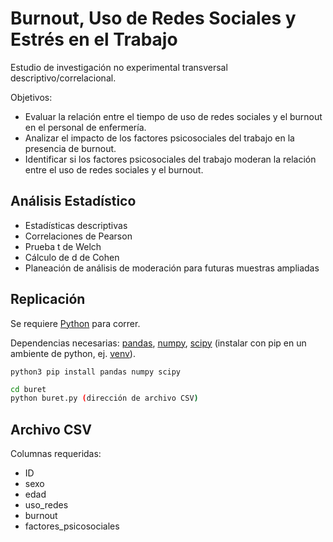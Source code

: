 # Burnout, Uso de Redes Sociales y Estrés en el Trabajo 

Estudio de investigación no experimental transversal descriptivo/correlacional.

Objetivos:
-	Evaluar la relación entre el tiempo de uso de redes sociales y el burnout en el personal de enfermería.
-	Analizar el impacto de los factores psicosociales del trabajo en la presencia de burnout.
-	Identificar si los factores psicosociales del trabajo moderan la relación entre el uso de redes sociales y el burnout.


## Análisis Estadístico

-	Estadísticas descriptivas
-	Correlaciones de Pearson
-	Prueba t de Welch
-	Cálculo de d de Cohen
-	Planeación de análisis de moderación para futuras muestras ampliadas

## Replicación

Se requiere [Python] para correr.

Dependencias necesarias: [pandas], [numpy], [scipy] (instalar con pip en un ambiente de python, ej. [venv]).
```
python3 pip install pandas numpy scipy
```

```sh
cd buret
python buret.py (dirección de archivo CSV)
```

## Archivo CSV

Columnas requeridas:
- ID
- sexo
- edad
- uso_redes
- burnout
- factores_psicosociales

[//]: # (These are reference links used in the body of this note and get stripped out when the markdown processor does its job. There is no need to format nicely because it shouldn't be seen. Thanks SO - http://stackoverflow.com/questions/4823468/store-comments-in-markdown-syntax)

   [Python]: <https://www.python.org/>
   [pandas]: <https://pandas.pydata.org/>
   [numpy]: <https://numpy.org/>
   [scipy]: <https://scipy.org/>
   [venv]: <https://docs.python.org/3/library/venv.html>

